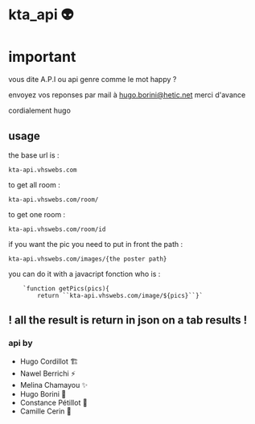# kta_api :alien:

# important

vous dite A.P.I ou api genre comme le mot happy ?

envoyez vos reponses par mail à hugo.borini@hetic.net merci d'avance 

cordialement hugo


## usage

the base url is :

    kta-api.vhswebs.com

to get all room :

    kta-api.vhswebs.com/room/
 to get one room :
 

    kta-api.vhswebs.com/room/id
  

if you want the pic you need to put in front the path :

    kta-api.vhswebs.com/images/{the poster path}

you can do it with a javacript fonction who is :

        `function getPics(pics){
            return ``kta-api.vhswebs.com/image/${pics}``}`

## ! all the result is return in json on a tab results !


### api by 
 - Hugo Cordillot :building_construction:
 - Nawel Berrichi :zap:
 - Melina Chamayou :sparkles:
 - Hugo Borini :penguin:
 - Constance Pétillot :iphone:
 - Camille Cerin :rocket:
